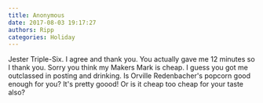 ```yaml
---
title: Anonymous
date: 2017-08-03 19:17:27
authors: Ripp
categories: Holiday
---
```


 Jester Triple-Six. I agree and thank you. You actually gave me 12 minutes so I thank you. Sorry you think my Makers Mark is cheap. I guess you got me outclassed in posting and drinking. Is Orville Redenbacher's popcorn good enough for you? It's pretty goood!  Or is it cheap too cheap for your taste also?